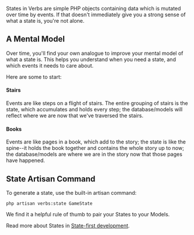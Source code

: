 States in Verbs are simple PHP objects containing data which is mutated over time by events. If that doesn't immediately give you a strong sense of what a state is, you're not alone.

## A Mental Model

Over time, you'll find your own analogue to improve your mental model of what a state is. This helps you understand when you need a state, and which events it needs to care about.

Here are some to start:

#### Stairs

Events are like steps on a flight of stairs. The entire grouping of stairs is the state, which accumulates and holds every step; the database/models will reflect where we are now that we've traversed the stairs.

#### Books

Events are like pages in a book, which add to the story; the state is like the spine--it holds the book together and contains the whole story up to now; the database/models are where we are in the story now that those pages have happened.

## State Artisan Command

To generate a state, use the built-in artisan command:

```shell
php artisan verbs:state GameState
```

We find it a helpful rule of thumb to pair your States to your Models.

Read more about States in [State-first development](/docs/techniques/state-first-development).

